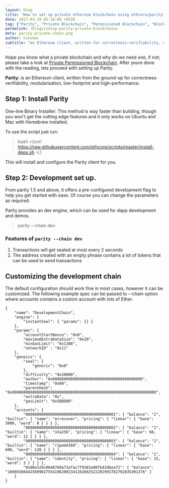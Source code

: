 ```yaml
---
layout: blog
title: "How to set up private ethereum blockchain using ethcore/parity"
date: 2017-03-10 05:10:00 +0530
tag: ["Parity", "Private Blockchain", "Permissioned Blockchain", "Blockchain"]
permalink: /blogs/setup-parity-private-blockchains
meta: parity-private-chain.png
author: niksmac
subtitle: "an Ethereum client, written for correctness-verifiability, modularisation, low-footprint and high-performance."
---
```


Hope you know what a private blockchain and why do we need one, if not; please take a look at [Private Permissioned Blockchain](https://lightrains.com/blogs/what-private-permissioned-blockchain). After youre done with the reading, lets proceed with setting up Parity.

**Parity:** is an Ethereum client, written from the ground-up for correctness-verifiability, modularisation, low-footprint and high-performance.

## Step 1: Install Parity
One-line Binary Installer: This method is way faster than building, though you won't get the cutting edge features and it only works on Ubuntu and Mac with Homebrew installed.

To use the script just run:

> bash <(curl https://raw.githubusercontent.com/ethcore/scripts/master/install-deps.sh -L)

This will install and configure the Parity client for you.

## Step 2: Development set up.
From parity 1.5 and above, it offers a pre-configured development flag to help you get started with ease. Of course you can change the parameters as required.

Parity provides an dev engine, which can be used for dapp development and demos.

> parity --chain dev

### Features of `parity --chain dev`

1. Transactions will get sealed at most every 2 seconds
2. The address created with an empty phrase contains a lot of tokens that can be used to send transactions

## Customizing the development chain

The default configuration should work fine in most cases, however it can be customized. The following example spec can be passed to --chain option where accounts contains a custom account with lots of Ether.

```
{
    "name": "DevelopmentChain",
    "engine": {
        "instantSeal": { "params": {} }
    },
    "params": {
        "accountStartNonce": "0x0",
        "maximumExtraDataSize": "0x20",
        "minGasLimit": "0x1388",
        "networkID" : "0x11"
    },
    "genesis": {
        "seal": {
            "generic": "0x0"
        },
        "difficulty": "0x20000",
        "author": "0x0000000000000000000000000000000000000000",
        "timestamp": "0x00",
        "parentHash": "0x0000000000000000000000000000000000000000000000000000000000000000",
        "extraData": "0x",
        "gasLimit": "0x5B8D80"
    },
    "accounts": {
        "0000000000000000000000000000000000000001": { "balance": "1", "builtin": { "name": "ecrecover", "pricing": { "linear": { "base": 3000, "word": 0 } } } },
        "0000000000000000000000000000000000000002": { "balance": "1", "builtin": { "name": "sha256", "pricing": { "linear": { "base": 60, "word": 12 } } } },
        "0000000000000000000000000000000000000003": { "balance": "1", "builtin": { "name": "ripemd160", "pricing": { "linear": { "base": 600, "word": 120 } } } },
        "0000000000000000000000000000000000000004": { "balance": "1", "builtin": { "name": "identity", "pricing": { "linear": { "base": 15, "word": 3 } } } },
        "0x00a329c0648769a73afac7f9381e08fb43dbea72": { "balance": "1606938044258990275541962092341162602522202993782792835301376" }
    }
}
```
